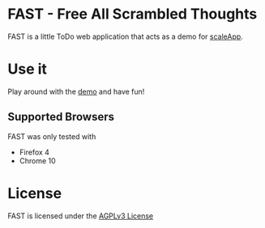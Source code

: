 # FAST - Free All Scrambled Thoughts

FAST is a little ToDo web application that acts as a demo for [scaleApp](https://github.com/flosse/scaleApp).

# Use it

Play around with the [demo](http://scaleapp.org/demo/fast/) and have fun!

## Supported Browsers 

FAST was only tested with

- Firefox 4
- Chrome 10

# License
FAST is licensed under the [AGPLv3 License](http://www.gnu.org/licenses/agpl.html)
